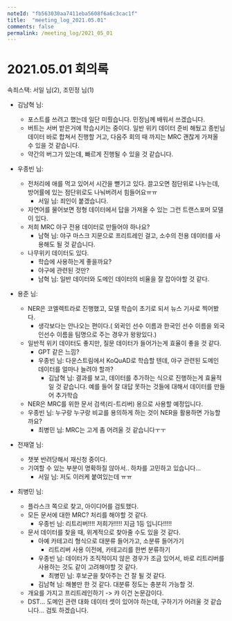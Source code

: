 ```yaml
---
noteId: "fb563030aa7411eba5608f6a6c3cac1f"
title:  "meeting_log_2021.05.01"
comments: false
permalink: /meeting_log/2021_05_01
---
```


# 2021.05.01 회의록

속죄스택: 서일 님(2), 조민정 님(1)

- 김남혁 님: 
    - 포스트를 쓰려고 했는데 일단 미뤘습니다. 민정님께 배워서 쓰겠습니다.
    - 버트는 서버 받은거에 학습시키는 중이다. 일반 위키 데이터 준비 해뒀고 종빈님 데이터 바로 합쳐서 진행할 거고, 다음주 회의 때 까지는 MRC 괜찮게 가져올 수 있을 것 같습니다.
    - 약간의 버그가 있는데, 빠르게 진행될 수 있을 것 같습니다.

- 우종빈 님: 
    - 전처리에 애를 먹고 있어서 시간을 뺃기고 있다. 끌고오면 점단위로 나누는데, 방어률에 있는 점단위로도 나눠버려서 힘들어요ㅠㅠ
        - 서일 님: 죄인이 붙겠습니다.
    - 자연어를 물어보면 정형 데이터에서 답을 가져올 수 있는 그런 트랜스포머 모델이 있다.
    - 저희 MRC 야구 전용 데이터로 만들어야 하나요?
        - 남혁 님: 야구 마스크 지문으로 프리트레인 걸고, 소수의 전용 데이터를 사용해도 될 것 같습니다.
    - 나무위키 데이터도 있다.
        - 학습에 사용하는게 좋을까요?
        - 야구에 관련된 것만?
        - 남혁 님: 일반 데이터와 도메인 데이터의 비율을 잘 잡아야할 것 같다.      
- 용준 님:
    - NER은 코엘렉트라로 진행했고, 모델 학습이 초기로 되서 뉴스 기사로 찍어봤다.
        - 생각보다는 안나오는 편이다.( 외귁인 선수 이름과 한국인 선수 이름을 외국인선수 이름을 팀명으로 주는 경우가 왕왕있다.)
    - 일반적 위키 데이터도 좋지만, 질문 데이터가 들어가는게 효율이 좋을 것 같다.
        - GPT 같은 느낌?
        - 우종빈 님: 다운스트림에서 KoQuAD로 학습할 텐데, 야구 관련된 도메인 데이터를 얼마나 늘려야 할까?
            - 김남혁 님: 결과를 보고, 데이터를 추가하는 식으로 진행하는게 효율적일 것 같습니다. 예를 들어 잘 대답 못하는 것들에 대해서 데이터를 만들어 추가학습
    - NER은 MRC를 위한 문서 검색(리-트리버) 용으로 사용할 예정입니다.
    - 우종빈 님: 누구랑 누구랑 비교를 용의하게 하는 것이 NER을 활용하면 가능할까요?
        - 최병민 님: MRC는 고게 좀 어려울 것 같습니다ㅜㅜ

- 전재열 님:
    - 챗봇 반려당해서 재신청 중이다.
    - 기여할 수 있는 부분이 명확하질 않아서.. 하차를 고민하고 있습니다...
        - 서일 님: 저도 이러케 붙여있는데 ㅠㅠ

- 최병민 님:
    - 플라스크 쪽으로 찾고, 아이디어를 검토했다.
    - 모든 문서에 대한 MRC? 처리를 해야할 것 같다. 
        - 우종빈 님: 리트리버!!!! 저희가!!!!! 지금 1등 입니다!!!!!
    - 문서 데이터를 찾을 때, 위계적으로 찾아줄 수도 있을 것 같다.
        - 아예 카테고리 형식으로 대분류 들어가고, 소분류 들어가기
            - 리트리버 사용 이전에, 카테고리를 한번 분류하기
        - 우종빈 님: 데이터가 조직적이지 않은 경우가 조금 있어서, 바로 리트리버를 사용하는 것도 같이 고려해야할 것 같다.
            - 최병민 님: 후보군을 찾아주는 건 잘 될 것 같다.
        - 김남혁 님: 해볼만 한 것 같다. 대분류 정도는 충분히 가능할 것.
    - 개요를 가지고 프리트레인하기 -> 캬 이건 논문감이다.
    - DST... 도메인 관련 대화 데이터 셋이 있어야 하는데, 구하기가 어려울 것 같습니다... 검토 하겠습니다.